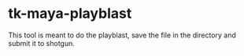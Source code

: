 tk-maya-playblast
=================
This tool is meant to do the playblast, save the file in the directory and submit it to shotgun.